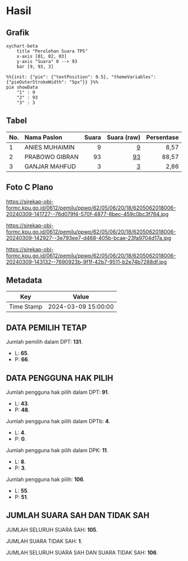 # Hasil

## Grafik

```mermaid
xychart-beta
    title "Perolehan Suara TPS"
    x-axis [01, 02, 03]
    y-axis "Suara" 0 --> 93
    bar [9, 93, 3]
```

```mermaid
%%{init: {"pie": {"textPosition": 0.5}, "themeVariables": {"pieOuterStrokeWidth": "5px"}} }%%
pie showData
    "1" : 9
    "2" : 93
    "3" : 3
```

## Tabel

| No. | Nama Paslon    | Suara | Suara (raw) | Persentase |
|:--- |:-------------- | -----:| -----------:| ----------:|
| 1   | ANIES MUHAIMIN | 9     | [9][p-1]    | 8,57       |
| 2   | PRABOWO GIBRAN | 93    | [93][p-2]   | 88,57      |
| 3   | GANJAR MAHFUD  | 3     | [3][p-3]    | 2,86       |


[p-1]: https://github.com/gigit-pemilu/pemilu-2024-62-kalimantan-tengah/blob/main/pilpres/hitung-suara/sub/62-kalimantan-tengah/sub/05-barito-utara/sub/06-lahei/sub/2018-muara-inu/sub/006-tps/sub/paslon-1.txt
[p-2]: https://github.com/gigit-pemilu/pemilu-2024-62-kalimantan-tengah/blob/main/pilpres/hitung-suara/sub/62-kalimantan-tengah/sub/05-barito-utara/sub/06-lahei/sub/2018-muara-inu/sub/006-tps/sub/paslon-2.txt
[p-3]: https://github.com/gigit-pemilu/pemilu-2024-62-kalimantan-tengah/blob/main/pilpres/hitung-suara/sub/62-kalimantan-tengah/sub/05-barito-utara/sub/06-lahei/sub/2018-muara-inu/sub/006-tps/sub/paslon-3.txt

## Foto C Plano

https://sirekap-obj-formc.kpu.go.id/0612/pemilu/ppwp/62/05/06/20/18/6205062018006-20240309-141727--76d079f4-570f-4877-8bec-459c0bc3f764.jpg

https://sirekap-obj-formc.kpu.go.id/0612/pemilu/ppwp/62/05/06/20/18/6205062018006-20240309-142927--3e793ee7-d468-405b-bcae-23fa9704d17a.jpg

https://sirekap-obj-formc.kpu.go.id/0612/pemilu/ppwp/62/05/06/20/18/6205062018006-20240309-143132--7690923b-9f1f-42b7-9511-b2e74b7288df.jpg


## Metadata

| Key        | Value               |
| ---------- | ------------------- |
| Time Stamp | 2024-03-09 15:00:00 |


## DATA PEMILIH TETAP

Jumlah pemilih dalam DPT: **131**.
 * L: **65**.
 * P: **66**.

## DATA PENGGUNA HAK PILIH

Jumlah pengguna hak pilih dalam DPT: **91**.
 * L: **43**.
 * P: **48**.

Jumlah pengguna hak pilih dalam DPTb: **4**.
 * L: **4**.
 * P: **0**.

Jumlah pengguna hak pilih dalam DPK: **11**.
 * L: **8**.
 * P: **3**.

Jumlah pengguna hak pilih: **106**.
 * L: **55**.
 * P: **51**.

## JUMLAH SUARA SAH DAN TIDAK SAH

JUMLAH SELURUH SUARA SAH: **105**.

JUMLAH SUARA TIDAK SAH: **1**.

JUMLAH SELURUH SUARA SAH DAN SUARA TIDAK SAH: **106**.


